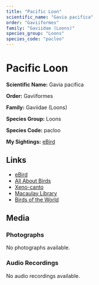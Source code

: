```yaml
---
title: "Pacific Loon"
scientific_name: "Gavia pacifica"
order: "Gaviiformes"
family: "Gaviidae (Loons)"
species_group: "Loons"
species_code: "pacloo"
---
```


# Pacific Loon

**Scientific Name:** Gavia pacifica

**Order:** Gaviiformes

**Family:** Gaviidae (Loons)

**Species Group:** Loons

**Species Code:** pacloo

**My Sightings:** [eBird](https://ebird.org/lifelist?r=world&time=life&spp=pacloo)

## Links
* [eBird](https://ebird.org/species/pacloo) 
* [All About Birds](https://www.allaboutbirds.org/guide/pacloo) 
* [Xeno-canto](https://www.xeno-canto.org/species/gavia-pacifica) 
* [Macaulay Library](https://search.macaulaylibrary.org/catalog?taxonCode=pacloo&sort=rating_rank_desc)
* [Birds of the World](https://birdsoftheworld.org/bow/species/pacloo)

## Media
### Photographs
No photographs available.

### Audio Recordings
No audio recordings available.
